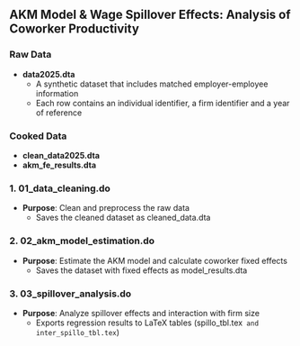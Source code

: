 ## AKM Model & Wage Spillover Effects: Analysis of Coworker Productivity

### Raw Data
- **data2025.dta**  
  - A synthetic dataset that includes matched employer-employee information
  - Each row contains an individual identifier, a firm identifier and a year of reference
 
### Cooked Data
- **clean_data2025.dta**
- **akm_fe_results.dta**

### 1. 01_data_cleaning.do
- **Purpose**: Clean and preprocess the raw data
  - Saves the cleaned dataset as cleaned_data.dta

### 2. 02_akm_model_estimation.do
- **Purpose**: Estimate the AKM model and calculate coworker fixed effects
  - Saves the dataset with fixed effects as model_results.dta

### 3. 03_spillover_analysis.do
- **Purpose**: Analyze spillover effects and interaction with firm size
  - Exports regression results to LaTeX tables (spillo_tbl.tex` and inter_spillo_tbl.tex`)
 
  



